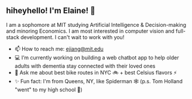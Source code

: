 ## hiheyhello! I'm Elaine! 👋

I am a sophomore at MIT studying Artificial Intelligence & Decision-making and minoring Economics. I am most interested in computer vision and full-stack development. I can't wait to work with you!

- 📫 How to reach me: ejiang@mit.edu
- 💻 I’m currently working on building a web chatbot app to help older adults with dementia stay connected with their loved ones
- 💬 Ask me about best bike routes in NYC 🚲 + best Celsius flavors ⚡️
- ✨ Fun fact: I'm from Queens, NY, like Spiderman 🕸️ (p.s. Tom Holland "went" to my high school 👀)
